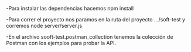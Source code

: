 -Para instalar las dependencias hacemos npm install


-Para correr el proyecto nos paramos en la ruta del proyecto .../soft-test y corremos node server/server.js


-En el archivo sooft-test.postman_collection tenemos la colección de Postman con los ejemplos para probar la API.
